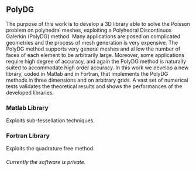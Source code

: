 ## PolyDG

The purpose of this work is to develop a 3D library able to solve the
Poisson problem on polyhedral meshes, exploiting a Polyhedral Discontinuos Galerkin (PolyDG) method.
Many applications are posed
on complicated geometries and the process of mesh generation is very
expensive. The PolyDG method supports very general meshes and al
low the number of faces of each element to be arbitrarily large. Moreover,
some applications require high degree of accuracy, and again the
PolyDG method is naturally suited to accommodate high order accuracy.
In this work we develop a new library, coded in Matlab and in
Fortran, that implements the PolyDG methods in three dimensions and
on arbitrary grids. A vast set of numerical tests validates the theoretical 
results and shows the performances of the developed libraries.


### Matlab Library

Exploits sub-tessellation techniques.

### Fortran Library

Exploits the quadrature free method.

###### Currently the software is private.
